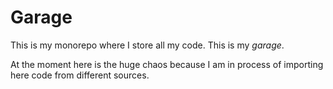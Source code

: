# Garage

This is my monorepo where I store all my code. This is my *garage*.

At the moment here is the huge chaos because I am in process of importing here code from different sources.
